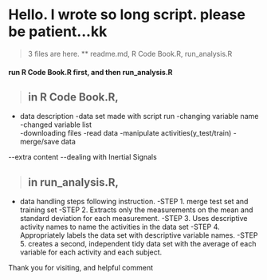 # Hello. I wrote so long script. please be patient...kk

> 3 files are here.
** readme.md, R Code Book.R, run_analysis.R



#### run R Code Book.R first, and then run_analysis.R
 
 
 
>## in R Code Book.R, 
 
- data description
	-data set made with script run
	-changing variable name
	-changed variable list		
-downloading files
-read data
-manipulate activities(y_test/train)
-merge/save data
 
--extra content
--dealing with Inertial Signals
 
 
 
>## in run_analysis.R,
 
- data handling steps following instruction.
 -STEP 1. merge test set and training set
 -STEP 2. Extracts only the measurements on the mean and standard deviation for each measurement.
 -STEP 3. Uses descriptive activity names to name the activities in the data set
 -STEP 4. Appropriately labels the data set with descriptive variable names.
 -STEP 5. creates a second, independent tidy data set with the average of each variable for each activity and each subject.

 
Thank you for visiting, and helpful comment
